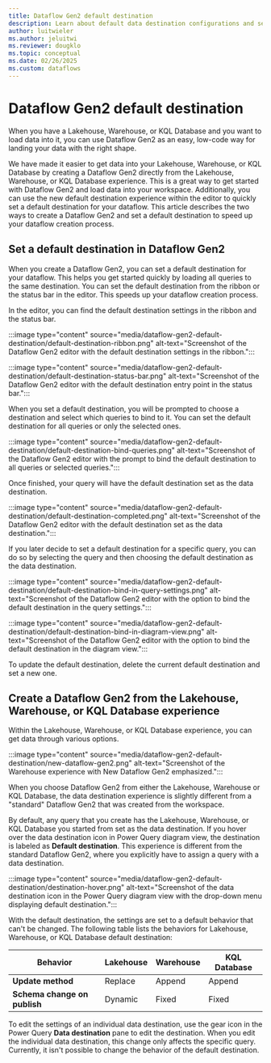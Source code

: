 ```yaml
---
title: Dataflow Gen2 default destination
description: Learn about default data destination configurations and settings in Dataflow Gen2.
author: luitwieler
ms.author: jeluitwi
ms.reviewer: dougklo
ms.topic: conceptual
ms.date: 02/26/2025
ms.custom: dataflows
---
```


# Dataflow Gen2 default destination

When you have a Lakehouse, Warehouse, or KQL Database and you want to load data into it, you can use Dataflow Gen2 as an easy, low-code way for landing your data with the right shape.

We have made it easier to get data into your Lakehouse, Warehouse, or KQL Database by creating a Dataflow Gen2 directly from the Lakehouse, Warehouse, or KQL Database experience. This is a great way to get started with Dataflow Gen2 and load data into your workspace. Additionally, you can use the new default destination experience within the editor to quickly set a default destination for your dataflow. This article describes the two ways to create a Dataflow Gen2 and set a default destination to speed up your dataflow creation process.

## Set a default destination in Dataflow Gen2

When you create a Dataflow Gen2, you can set a default destination for your dataflow. This helps you get started quickly by loading all queries to the same destination. You can set the default destination from the ribbon or the status bar in the editor. This speeds up your dataflow creation process.

In the editor, you can find the default destination settings in the ribbon and the status bar.

:::image type="content" source="media/dataflow-gen2-default-destination/default-destination-ribbon.png" alt-text="Screenshot of the Dataflow Gen2 editor with the default destination settings in the ribbon.":::

:::image type="content" source="media/dataflow-gen2-default-destination/default-destination-status-bar.png" alt-text="Screenshot of the Dataflow Gen2 editor with the default destination entry point in the status bar.":::

When you set a default destination, you will be prompted to choose a destination and select which queries to bind to it. You can set the default destination for all queries or only the selected ones.

:::image type="content" source="media/dataflow-gen2-default-destination/default-destination-bind-queries.png" alt-text="Screenshot of the Dataflow Gen2 editor with the prompt to bind the default destination to all queries or selected queries.":::

Once finished, your query will have the default destination set as the data destination.

:::image type="content" source="media/dataflow-gen2-default-destination/default-destination-completed.png" alt-text="Screenshot of the Dataflow Gen2 editor with the default destination set as the data destination.":::

If you later decide to set a default destination for a specific query, you can do so by selecting the query and then choosing the default destination as the data destination.

:::image type="content" source="media/dataflow-gen2-default-destination/default-destination-bind-in-query-settings.png" alt-text="Screenshot of the Dataflow Gen2 editor with the option to bind the default destination in the query settings.":::

:::image type="content" source="media/dataflow-gen2-default-destination/default-destination-bind-in-diagram-view.png" alt-text="Screenshot of the Dataflow Gen2 editor with the option to bind the default destination in the diagram view.":::

To update the default destination, delete the current default destination and set a new one.

## Create a Dataflow Gen2 from the Lakehouse, Warehouse, or KQL Database experience

Within the Lakehouse, Warehouse, or KQL Database experience, you can get data through various options.  

:::image type="content" source="media/dataflow-gen2-default-destination/new-dataflow-gen2.png" alt-text="Screenshot of the Warehouse experience with New Dataflow Gen2 emphasized.":::

When you choose Dataflow Gen2 from either the Lakehouse, Warehouse or KQL Database, the data destination experience is slightly different from a "standard" Dataflow Gen2 that was created from the workspace.

By default, any query that you create has the Lakehouse, Warehouse, or KQL Database you started from set as the data destination. If you hover over the data destination icon in Power Query diagram view, the destination is labeled as **Default destination**. This experience is different from the standard Dataflow Gen2, where you explicitly have to assign a query with a data destination.

:::image type="content" source="media/dataflow-gen2-default-destination/destination-hover.png" alt-text="Screenshot of the data destination icon in the Power Query diagram view with the drop-down menu displaying default destination.":::

With the default destination, the settings are set to a default behavior that can't be changed. The following table lists the behaviors for Lakehouse, Warehouse, or KQL Database default destination:

| Behavior | Lakehouse | Warehouse | KQL Database |
| -------- | --------- | --------- | --------- |
| **Update method** |Replace | Append | Append |
| **Schema change on publish** | Dynamic | Fixed | Fixed |

To edit the settings of an individual data destination, use the gear icon in the Power Query **Data destination** pane to edit the destination. When you edit the individual data destination, this change only affects the specific query. Currently, it isn't possible to change the behavior of the default destination.
